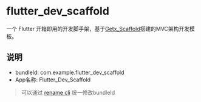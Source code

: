 # flutter_dev_scaffold

一个 Flutter 开箱即用的开发脚手架，基于[Getx_Scaffold](https://github.com/Kxmrg/flutter_getx_scaffold)搭建的MVC架构开发模板。

## 说明

- bundleId: com.example.flutter_dev_scaffold
- App名称: Flutter_Dev_Scaffold

> 可以通过 [rename cli](https://pub.dev/packages/rename) 统一修改bundleId
